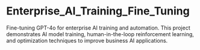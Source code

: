 # Enterprise_AI_Training_Fine_Tuning
Fine-tuning GPT-4o for enterprise AI training and automation. This project demonstrates AI model training, human-in-the-loop reinforcement learning, and optimization techniques to improve business AI applications.
